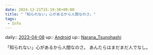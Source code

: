 ```yaml
---
date: 2024-12-21T15:19:38+09:00
title: "「知られない」心があるから人間なのさ。"
tags:
 - Info
---
```


daily:: [2023-04-08](/Daily_Note/2023-04-08.md)
up:: [Android](Bar/Novel/Topics/Android.md)
up:: [Narana_Tsunohashi](Bar/Novel/Nacaria/Narana_Tsunohashi.md)

「知られない」心があるから人間なのさ。
あんたらはまだまだ人でなし。